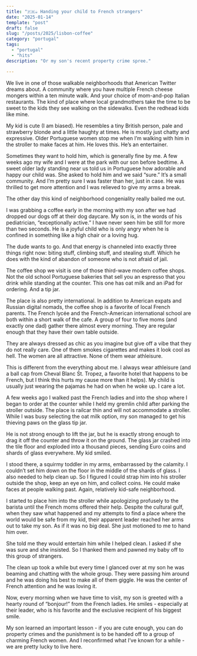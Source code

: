 ```yaml
---
title: "🇫🇷☕ Handing your child to French strangers"
date: "2025-01-14"
template: "post"
draft: false
slug: "/posts/2025/lisbon-coffee"
category: "portugal"
tags:
  - "portugal"
  - "hits"
description: "Or my son's recent property crime spree."

---
```


We live in one of those walkable neighborhoods that American Twitter dreams about. A community where you have multiple French cheese mongers within a ten minute walk. And your choice of mom-and-pop Italian restaurants. The kind of place where local grandmothers take the time to be sweet to the kids they see walking on the sidewalks. Even the redhead kids like mine.

My kid is cute (I am biased). He resembles a tiny British person, pale and strawberry blonde and a little haughty at times. He is mostly just chatty and expressive. Older Portuguese women stop me when I’m walking with him in the stroller to make faces at him. He loves this. He’s an entertainer.

Sometimes they want to hold him, which is generally fine by me. A few weeks ago my wife and I were at the park with our son before bedtime. A sweet older lady standing near us told us in Portuguese how adorable and happy our child was. She asked to hold him and we said “sure.” It’s a small community. And I’m pretty sure I was faster than her, just in case. He was thrilled to get more attention and I was relieved to give my arms a break.

The other day this kind of neighborhood congeniality really bailed me out.

I was grabbing a coffee early in the morning with my son after we had dropped our dogs off at their dog daycare. My son is, in the words of his pediatrician, “exceptionally active.” I have never seen him be still for more than two seconds. He is a joyful child who is only angry when he is confined in something like a high chair or a loving hug.

The dude wants to go. And that energy is channeled into exactly three things right now: biting stuff, climbing stuff, and stealing stuff. Which he does with the kind of abandon of someone who is not afraid of jail.

The coffee shop we visit is one of those third-wave modern coffee shops. Not the old school Portuguese bakeries that sell you an espresso that you drink while standing at the counter. This one has oat milk and an iPad for ordering. And a tip jar.

The place is also pretty international. In addition to American expats and Russian digital nomads, the coffee shop is a favorite of local French parents. The French lycée and the French-American international school are both within a short walk of the cafe. A group of four to five moms (and exactly one dad) gather there almost every morning. They are regular enough that they have their own table outside.

They are always dressed as chic as you imagine but give off a vibe that they do not really care. One of them smokes cigarettes and makes it look cool as hell. The women are all attractive. None of them wear athleisure.

This is different from the everything about me. I always wear athleisure (and a ball cap from Cheval Blanc St. Tropez, a favorite hotel that happens to be French, but I think this hurts my cause more than it helps). My child is usually just wearing the pajamas he had on when he woke up. I care a lot.

A few weeks ago I walked past the French ladies and into the shop where I began to order at the counter while I held my gremlin child after parking the stroller outside. The place is railcar thin and will not accommodate a stroller. While I was busy selecting the oat milk option, my son managed to get his thieving paws on the glass tip jar.

He is not strong enough to lift the jar, but he is exactly strong enough to drag it off the counter and throw it on the ground. The glass jar crashed into the tile floor and exploded into a thousand pieces, sending Euro coins and shards of glass everywhere. My kid smiled.

I stood there, a squirmy toddler in my arms, embarrassed by the calamity. I couldn’t set him down on the floor in the middle of the shards of glass. I also needed to help clean up. So I figured I could strap him into his stroller outside the shop, keep an eye on him, and collect coins. He could make faces at people walking past. Again, relatively kid-safe neighborhood.

I started to place him into the stroller while apologizing profusely to the barista until the French moms  offered their help. Despite the cultural gulf, when they saw what happened and my attempts to find a place where the world would be safe from my kid, their apparent leader reached her arms out to take my son. As if it was no big deal. She just motioned to me to hand him over.

She told me they would entertain him while I helped clean. I asked if she was sure and she insisted. So I thanked them and pawned my baby off to this group of strangers.

The clean up took a while but every time I glanced over at my son he was beaming and chatting with the whole group. They were passing him around and he was doing his best to make all of them giggle. He was the center of French attention and he was loving it.

Now, every morning when we have time to visit, my son is greeted with a hearty round of “bonjour!” from the French ladies. He smiles - especially at their leader, who is his favorite and the exclusive recipient of his biggest smile.

My son learned an important lesson - if you are cute enough, you can do property crimes and the punishment is to be handed off to a group of charming French women. And I reconfirmed what I’ve known for a while - we are pretty lucky to live here.
